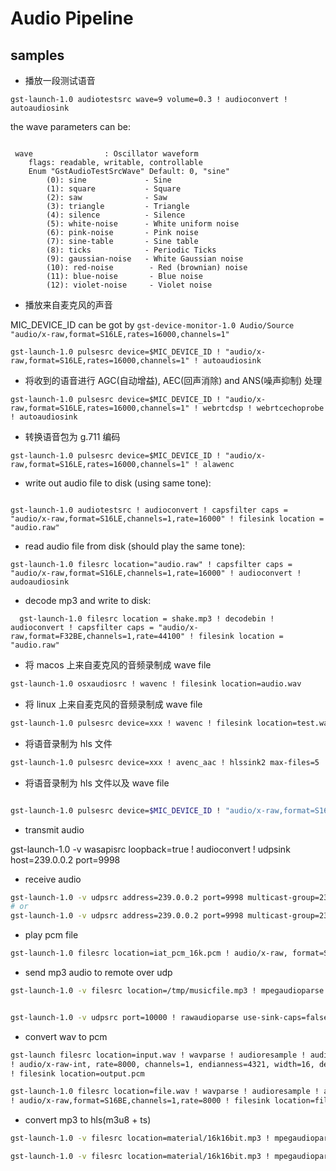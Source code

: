 # Audio Pipeline


## samples
* 播放一段测试语音

```
gst-launch-1.0 audiotestsrc wave=9 volume=0.3 ! audioconvert ! autoaudiosink
```

the wave parameters can be:
```

 wave                : Oscillator waveform
    flags: readable, writable, controllable
    Enum "GstAudioTestSrcWave" Default: 0, "sine"
        (0): sine             - Sine
        (1): square           - Square
        (2): saw              - Saw
        (3): triangle         - Triangle
        (4): silence          - Silence
        (5): white-noise      - White uniform noise
        (6): pink-noise       - Pink noise
        (7): sine-table       - Sine table
        (8): ticks            - Periodic Ticks
        (9): gaussian-noise   - White Gaussian noise
        (10): red-noise        - Red (brownian) noise
        (11): blue-noise       - Blue noise
        (12): violet-noise     - Violet noise
```


* 播放来自麦克风的声音

MIC_DEVICE_ID can be got by `gst-device-monitor-1.0 Audio/Source "audio/x-raw,format=S16LE,rates=16000,channels=1"`

```
gst-launch-1.0 pulsesrc device=$MIC_DEVICE_ID ! "audio/x-raw,format=S16LE,rates=16000,channels=1" ! autoaudiosink
```

* 将收到的语音进行 AGC(自动增益), AEC(回声消除) and ANS(噪声抑制) 处理

```
gst-launch-1.0 pulsesrc device=$MIC_DEVICE_ID ! "audio/x-raw,format=S16LE,rates=16000,channels=1" ! webrtcdsp ! webrtcechoprobe ! autoaudiosink
```

* 转换语音包为 g.711 编码

```
gst-launch-1.0 pulsesrc device=$MIC_DEVICE_ID ! "audio/x-raw,format=S16LE,rates=16000,channels=1" ! alawenc
```

* write out audio file to disk (using same tone):

```

gst-launch-1.0 audiotestsrc ! audioconvert ! capsfilter caps = "audio/x-raw,format=S16LE,channels=1,rate=16000" ! filesink location = "audio.raw"
```

* read audio file from disk (should play the same tone):

```
gst-launch-1.0 filesrc location="audio.raw" ! capsfilter caps = "audio/x-raw,format=S16LE,channels=1,rate=16000" ! audioconvert ! audoaudiosink
```


* decode mp3 and write to disk:

```
  gst-launch-1.0 filesrc location = shake.mp3 ! decodebin ! audioconvert ! capsfilter caps = "audio/x-raw,format=F32BE,channels=1,rate=44100" ! filesink location = "audio.raw"
```


* 将 macos 上来自麦克风的音频录制成 wave file

```sh
gst-launch-1.0 osxaudiosrc ! wavenc ! filesink location=audio.wav
```

* 将 linux 上来自麦克风的音频录制成 wave file

```sh
gst-launch-1.0 pulsesrc device=xxx ! wavenc ! filesink location=test.wav
```

* 将语音录制为 hls 文件
```sh
gst-launch-1.0 pulsesrc device=xxx ! avenc_aac ! hlssink2 max-files=5
```

* 将语音录制为 hls 文件以及 wave file
```sh

gst-launch-1.0 pulsesrc device=$MIC_DEVICE_ID ! "audio/x-raw,format=S16LE,rates=16000,channels=1" ! webrtcdsp ! webrtcechoprobe ! audioconvert ! tee name=t ! queue ! avenc_aac ! hlssink2 max-files=5 playlist-location=waltertest.m3u8 location=waltertest_%05d.ts t. ! queue ! wavenc ! filesink location=waltertest.wav

```


* transmit audio 

gst-launch-1.0 -v wasapisrc loopback=true ! audioconvert ! udpsink host=239.0.0.2 port=9998

* receive audio

```sh
gst-launch-1.0 -v udpsrc address=239.0.0.2 port=9998 multicast-group=239.0.0.1 caps="audio/x-raw,format=F32LE,rate=48000,channels=2" ! queue ! audioconvert ! autoaudiosink
# or 
gst-launch-1.0 -v udpsrc address=239.0.0.2 port=9998 multicast-group=239.0.0.1 caps="audio/x-raw,format=S16LE,rate=48000,channels=2" ! queue ! audioconvert ! autoaudiosink
```

* play pcm file
```sh
gst-launch-1.0 filesrc location=iat_pcm_16k.pcm ! audio/x-raw, format=S16LE, channels=1, layout=interleaved, rate=16000 ! autoaudiosink
```

* send mp3 audio to remote over udp

```sh
gst-launch-1.0 -v filesrc location=/tmp/musicfile.mp3 ! mpegaudioparse ! mpg123audiodec ! audioconvert ! audioresample ! audio/x-raw, rate=16000, channels=1, format=S16LE ! audiomixer blocksize=320 ! udpsink host=192.168.1.10 port=10000


gst-launch-1.0 -v udpsrc port=10000 ! rawaudioparse use-sink-caps=false format=pcm pcm-format=s16le sample-rate=16000 num-channels=1 ! queue ! audioconvert ! audioresample ! autoaudiosink
```

* convert wav to pcm

```sh
gst-launch filesrc location=input.wav ! wavparse ! audioresample ! audioconvert \
! audio/x-raw-int, rate=8000, channels=1, endianness=4321, width=16, depth=16, signed=true \
! filesink location=output.pcm 

gst-launch-1.0 filesrc location=file.wav ! wavparse ! audioresample ! audioconvert \
! audio/x-raw,format=S16BE,channels=1,rate=8000 ! filesink location=file.pcm

```


* convert mp3 to hls(m3u8 + ts)

```sh
gst-launch-1.0 -v filesrc location=material/16k16bit.mp3 ! mpegaudioparse ! mpg123audiodec ! audioconvert ! avenc_aac ! hlssink2 max-files=5

gst-launch-1.0 -v filesrc location=material/16k16bit.mp3 ! mpegaudioparse ! mpg123audiodec ! audioconvert ! alawenc ! hlssink2 max-files=5
```